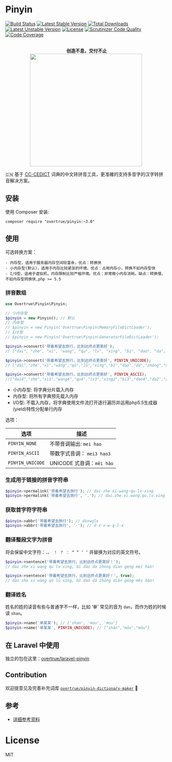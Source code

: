 Pinyin
======

[![Build Status](https://travis-ci.org/overtrue/pinyin.svg?branch=master)](https://travis-ci.org/overtrue/pinyin)
[![Latest Stable Version](https://poser.pugx.org/overtrue/pinyin/v/stable.svg)](https://packagist.org/packages/overtrue/pinyin) [![Total Downloads](https://poser.pugx.org/overtrue/pinyin/downloads.svg)](https://packagist.org/packages/overtrue/pinyin) [![Latest Unstable Version](https://poser.pugx.org/overtrue/pinyin/v/unstable.svg)](https://packagist.org/packages/overtrue/pinyin) [![License](https://poser.pugx.org/overtrue/pinyin/license.svg)](https://packagist.org/packages/overtrue/pinyin)
[![Scrutinizer Code Quality](https://scrutinizer-ci.com/g/overtrue/pinyin/badges/quality-score.png?b=master)](https://scrutinizer-ci.com/g/overtrue/pinyin/?branch=master)
[![Code Coverage](https://scrutinizer-ci.com/g/overtrue/pinyin/badges/coverage.png?b=master)](https://scrutinizer-ci.com/g/overtrue/pinyin/?branch=master)

<p align="center">
  <br>
  <b>创造不息，交付不止</b>
  <br>
  <a href="https://www.yousails.com">
    <img src="https://yousails.com/banners/brand.png" width=350>
  </a>
</p>

:cn: 基于 [CC-CEDICT](http://cc-cedict.org/wiki/) 词典的中文转拼音工具，更准確的支持多音字的汉字转拼音解决方案。


## 安装

使用 Composer 安装:

```
composer require "overtrue/pinyin:~3.0"
```

## 使用

可选转换方案：

    - 内存型，适用于服务器内存空间较富余，优点：转换快
    - 小内存型(默认)，适用于内存比较紧张的环境，优点：占用内存小，转换不如内存型快
    - I/O型，适用于虚拟机，内存限制比较严格环境。优点：非常微小内存消耗。缺点：转换慢，不如内存型转换快,php >= 5.5

### 拼音数组

```php
use Overtrue\Pinyin\Pinyin;

// 小内存型
$pinyin = new Pinyin(); // 默认
// 内存型
// $pinyin = new Pinyin('Overtrue\Pinyin\MemoryFileDictLoader');
// I/O型
// $pinyin = new Pinyin('Overtrue\Pinyin\GeneratorFileDictLoader');

$pinyin->convert('带着希望去旅行，比到达终点更美好');
// ["dai", "zhe", "xi", "wang", "qu", "lv", "xing", "bi", "dao", "da", "zhong", "dian", "geng", "mei", "hao"]

$pinyin->convert('带着希望去旅行，比到达终点更美好', PINYIN_UNICODE);
// ["dài","zhe","xī","wàng","qù","lǚ","xíng","bǐ","dào","dá","zhōng","diǎn","gèng","měi","hǎo"]

$pinyin->convert('带着希望去旅行，比到达终点更美好', PINYIN_ASCII);
//["dai4","zhe","xi1","wang4","qu4","lv3","xing2","bi3","dao4","da2","zhong1","dian3","geng4","mei3","hao3"]
```

- 小内存型: 将字典分片载入内存
- 内存型: 将所有字典预先载入内存
- I/O型: 不载入内存，将字典使用文件流打开逐行遍历并运用php5.5生成器(yield)特性分配单行内存


选项：

|      选项      | 描述                                                |
| -------------  | ---------------------------------------------------|
| `PINYIN_NONE`   | 不带音调输出: `mei hao`                           |
| `PINYIN_ASCII`  | 带数字式音调：  `mei3 hao3`                    |
| `PINYIN_UNICODE`  | UNICODE 式音调：`měi hǎo`                    |

### 生成用于链接的拼音字符串

```php
$pinyin->permalink('带着希望去旅行'); // dai-zhe-xi-wang-qu-lv-xing
$pinyin->permalink('带着希望去旅行', '.'); // dai.zhe.xi.wang.qu.lv.xing
```

### 获取首字符字符串

```php
$pinyin->abbr('带着希望去旅行'); // dzxwqlx
$pinyin->abbr('带着希望去旅行', '-'); // d-z-x-w-q-l-x
```

### 翻译整段文字为拼音

将会保留中文字符：`，。 ！ ？ ： “ ” ‘ ’` 并替换为对应的英文符号。

```php
$pinyin->sentence('带着希望去旅行，比到达终点更美好！');
// dai zhe xi wang qu lv xing, bi dao da zhong dian geng mei hao!

$pinyin->sentence('带着希望去旅行，比到达终点更美好！', true);
// dài zhe xī wàng qù lǚ xíng, bǐ dào dá zhōng diǎn gèng měi hǎo!
```

### 翻译姓名

姓名的姓的读音有些与普通字不一样，比如 ‘单’ 常见的音为 `dan`，而作为姓的时候读 `shan`。

```php
$pinyin->name('单某某'); // ['shan', 'mou', 'mou']
$pinyin->name('单某某', PINYIN_UNICODE); // ["shàn","mǒu","mǒu"]
```

## 在 Laravel 中使用

独立的包在这里：[overtrue/laravel-pinyin](https://github.com/overtrue/laravel-pinyin)

## Contribution
欢迎提意见及完善补充词库 [`overtrue/pinyin-dictionary-maker`](https://github.com/overtrue/pinyin-dictionary-maker/tree/master/patches) :kiss:

## 参考

- [详细参考资料](https://github.com/overtrue/pinyin-resources)

# License

MIT
